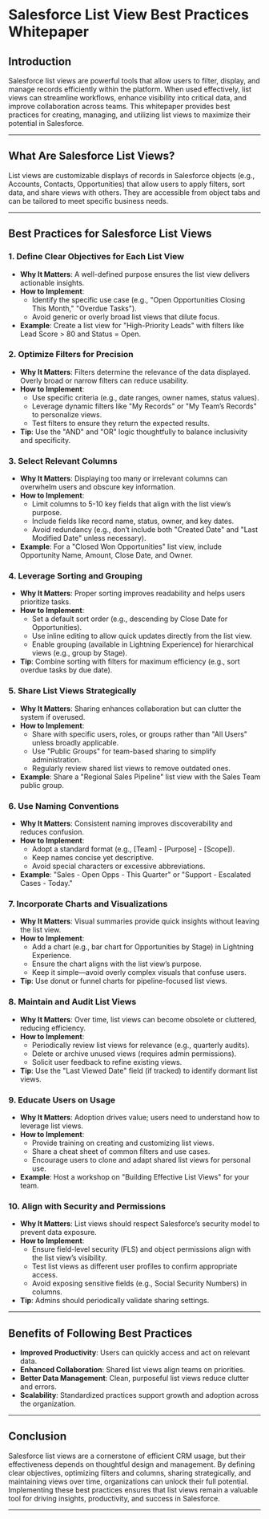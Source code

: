 # Salesforce List View Best Practices Whitepaper

## Introduction
Salesforce list views are powerful tools that allow users to filter, display, and manage records efficiently within the platform. When used effectively, list views can streamline workflows, enhance visibility into critical data, and improve collaboration across teams. This whitepaper provides best practices for creating, managing, and utilizing list views to maximize their potential in Salesforce.

---

## What Are Salesforce List Views?
List views are customizable displays of records in Salesforce objects (e.g., Accounts, Contacts, Opportunities) that allow users to apply filters, sort data, and share views with others. They are accessible from object tabs and can be tailored to meet specific business needs.

---

## Best Practices for Salesforce List Views

### 1. Define Clear Objectives for Each List View
- **Why It Matters**: A well-defined purpose ensures the list view delivers actionable insights.
- **How to Implement**:
  - Identify the specific use case (e.g., "Open Opportunities Closing This Month," "Overdue Tasks").
  - Avoid generic or overly broad list views that dilute focus.
- **Example**: Create a list view for "High-Priority Leads" with filters like Lead Score > 80 and Status = Open.

### 2. Optimize Filters for Precision
- **Why It Matters**: Filters determine the relevance of the data displayed. Overly broad or narrow filters can reduce usability.
- **How to Implement**:
  - Use specific criteria (e.g., date ranges, owner names, status values).
  - Leverage dynamic filters like "My Records" or "My Team’s Records" to personalize views.
  - Test filters to ensure they return the expected results.
- **Tip**: Use the "AND" and "OR" logic thoughtfully to balance inclusivity and specificity.

### 3. Select Relevant Columns
- **Why It Matters**: Displaying too many or irrelevant columns can overwhelm users and obscure key information.
- **How to Implement**:
  - Limit columns to 5-10 key fields that align with the list view’s purpose.
  - Include fields like record name, status, owner, and key dates.
  - Avoid redundancy (e.g., don’t include both "Created Date" and "Last Modified Date" unless necessary).
- **Example**: For a "Closed Won Opportunities" list view, include Opportunity Name, Amount, Close Date, and Owner.

### 4. Leverage Sorting and Grouping
- **Why It Matters**: Proper sorting improves readability and helps users prioritize tasks.
- **How to Implement**:
  - Set a default sort order (e.g., descending by Close Date for Opportunities).
  - Use inline editing to allow quick updates directly from the list view.
  - Enable grouping (available in Lightning Experience) for hierarchical views (e.g., group by Stage).
- **Tip**: Combine sorting with filters for maximum efficiency (e.g., sort overdue tasks by due date).

### 5. Share List Views Strategically
- **Why It Matters**: Sharing enhances collaboration but can clutter the system if overused.
- **How to Implement**:
  - Share with specific users, roles, or groups rather than "All Users" unless broadly applicable.
  - Use "Public Groups" for team-based sharing to simplify administration.
  - Regularly review shared list views to remove outdated ones.
- **Example**: Share a "Regional Sales Pipeline" list view with the Sales Team public group.

### 6. Use Naming Conventions
- **Why It Matters**: Consistent naming improves discoverability and reduces confusion.
- **How to Implement**:
  - Adopt a standard format (e.g., [Team] - [Purpose] - [Scope]).
  - Keep names concise yet descriptive.
  - Avoid special characters or excessive abbreviations.
- **Example**: "Sales - Open Opps - This Quarter" or "Support - Escalated Cases - Today."

### 7. Incorporate Charts and Visualizations
- **Why It Matters**: Visual summaries provide quick insights without leaving the list view.
- **How to Implement**:
  - Add a chart (e.g., bar chart for Opportunities by Stage) in Lightning Experience.
  - Ensure the chart aligns with the list view’s purpose.
  - Keep it simple—avoid overly complex visuals that confuse users.
- **Tip**: Use donut or funnel charts for pipeline-focused list views.

### 8. Maintain and Audit List Views
- **Why It Matters**: Over time, list views can become obsolete or cluttered, reducing efficiency.
- **How to Implement**:
  - Periodically review list views for relevance (e.g., quarterly audits).
  - Delete or archive unused views (requires admin permissions).
  - Solicit user feedback to refine existing views.
- **Tip**: Use the "Last Viewed Date" field (if tracked) to identify dormant list views.

### 9. Educate Users on Usage
- **Why It Matters**: Adoption drives value; users need to understand how to leverage list views.
- **How to Implement**:
  - Provide training on creating and customizing list views.
  - Share a cheat sheet of common filters and use cases.
  - Encourage users to clone and adapt shared list views for personal use.
- **Example**: Host a workshop on "Building Effective List Views" for your team.

### 10. Align with Security and Permissions
- **Why It Matters**: List views should respect Salesforce’s security model to prevent data exposure.
- **How to Implement**:
  - Ensure field-level security (FLS) and object permissions align with the list view’s visibility.
  - Test list views as different user profiles to confirm appropriate access.
  - Avoid exposing sensitive fields (e.g., Social Security Numbers) in columns.
- **Tip**: Admins should periodically validate sharing settings.

---

## Benefits of Following Best Practices
- **Improved Productivity**: Users can quickly access and act on relevant data.
- **Enhanced Collaboration**: Shared list views align teams on priorities.
- **Better Data Management**: Clean, purposeful list views reduce clutter and errors.
- **Scalability**: Standardized practices support growth and adoption across the organization.

---

## Conclusion
Salesforce list views are a cornerstone of efficient CRM usage, but their effectiveness depends on thoughtful design and management. By defining clear objectives, optimizing filters and columns, sharing strategically, and maintaining views over time, organizations can unlock their full potential. Implementing these best practices ensures that list views remain a valuable tool for driving insights, productivity, and success in Salesforce.

---

